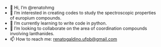 - 👋 Hi, I’m @renatohmg
- 👀 I’m interested in creating codes to study the spectroscopic properties of europium compounds.
- 🌱 I’m currently learning to write code in python.
- 💞️ I’m looking to collaborate on the area of coordination compounds involving lanthanides.
- 📫 How to reach me: renatogaldino.ufpb@gmail.com

<!---
renatohmg/renatohmg is a ✨ special ✨ repository because its `README.md` (this file) appears on your GitHub profile.
You can click the Preview link to take a look at your changes.
--->
